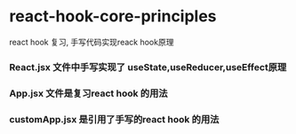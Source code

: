 # react-hook-core-principles
react hook 复习, 手写代码实现reack hook原理
### React.jsx 文件中手写实现了 useState,useReducer,useEffect原理
### App.jsx 文件是复习react hook 的用法
### customApp.jsx 是引用了手写的react hook 的用法